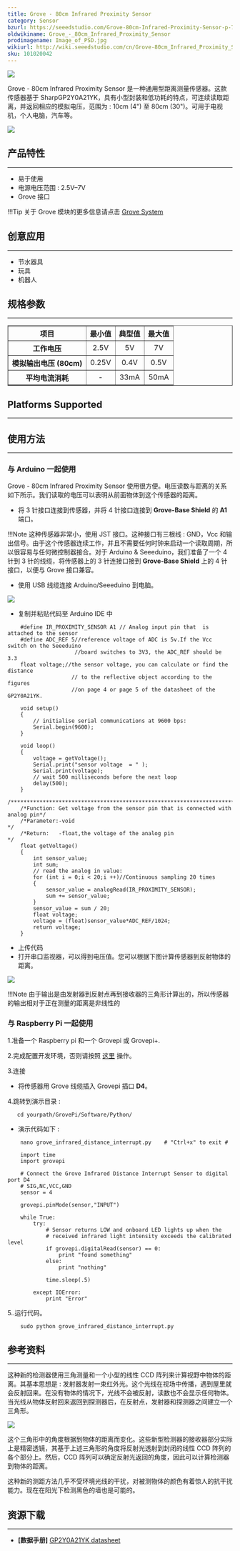 ```yaml
---
title: Grove - 80cm Infrared Proximity Sensor
category: Sensor
bzurl: https://seeedstudio.com/Grove-80cm-Infrared-Proximity-Sensor-p-788.html
oldwikiname: Grove_-_80cm_Infrared_Proximity_Sensor
prodimagename: Image_of_PSD.jpg
wikiurl: http://wiki.seeedstudio.com/cn/Grove-80cm_Infrared_Proximity_Sensor
sku: 101020042
---
```


![](https://raw.githubusercontent.com/SeeedDocument/Grove-80cm_Infrared_Proximity_Sensor/master/img/Image_of_PSD.jpg)

Grove - 80cm Infrared Proximity Sensor 是一种通用型距离测量传感器。这款传感器基于 SharpGP2Y0A21YK，具有小型封装和低功耗的特点，可连续读取距离，并返回相应的模拟电压，范围为 : 10cm (4") 至 80cm (30")。可用于电视机，个人电脑，汽车等。

[![](https://github.com/SeeedDocument/wiki_chinese/raw/master/docs/images/click_to_buy.PNG)](https://item.taobao.com/item.htm?id=45459991191)


## 产品特性
--------

-   易于使用
-   电源电压范围 : 2.5V–7V
-   Grove 接口

!!!Tip
    关于 Grove 模块的更多信息请点击 [Grove System](http://wiki.seeedstudio.com/cn/Grove_System/)

## 创意应用
-----------------

-   节水器具
-   玩具
-   机器人

## 规格参数
-------------

<table border="1" cellspacing="0" width="80%">
<tr>
<th scope="col">
项目
</th>
<th scope="col">
最小值
</th>
<th scope="col">
典型值
</th>
<th scope="col">
最大值
</th>
</tr>
<tr align="center">
<th scope="row">
工作电压
</th>
<td>
2.5V
</td>
<td>
5V
</td>
<td>
7V
</td>
</tr>
<tr align="center">
<th scope="row">
模拟输出电压 (80cm)
</th>
<td>
0.25V
</td>
<td>
0.4V
</td>
<td>
0.5V
</td>
</tr>
<tr align="center">
<th scope="row">
平均电流消耗
</th>
<td>
-
</td>
<td>
33mA
</td>
<td>
50mA
</td>
</tr>
</table>

## Platforms Supported
-------------------

## 使用方法
-----

### 与 Arduino 一起使用

Grove - 80cm Infrared Proximity Sensor 使用很方便。电压读数与距离的关系如下所示。我们读取的电压可以表明从前面物体到这个传感器的距离。

-   将 3 针接口连接到传感器，并将 4 针接口连接到 **Grove-Base Shield** 的 **A1** 端口。

!!!Note
    这种传感器非常小，使用 JST 接口。这种接口有三根线 : GND，Vcc 和输出信号。由于这个传感器连续工作，并且不需要任何时钟来启动一个读取周期，所以很容易与任何微控制器接合。对于 Arduino & Seeeduino，我们准备了一个 4 针到 3 针的线缆，将传感器上的 3 针连接口接到 **Grove-Base Shield** 上的 4 针接口，以便与 Grove 接口兼容。

-   使用 USB 线缆连接 Arduino/Seeeduino 到电脑。

![](https://raw.githubusercontent.com/SeeedDocument/Grove-80cm_Infrared_Proximity_Sensor/master/img/80cm_Infrared.jpg)

-   复制并粘贴代码至 Arduino IDE 中

```
    #define IR_PROXIMITY_SENSOR A1 // Analog input pin that  is attached to the sensor
    #define ADC_REF 5//reference voltage of ADC is 5v.If the Vcc switch on the Seeeduino
                     //board switches to 3V3, the ADC_REF should be 3.3
    float voltage;//the sensor voltage, you can calculate or find the distance
                    // to the reflective object according to the figures
                    //on page 4 or page 5 of the datasheet of the GP2Y0A21YK.

    void setup()
    {
        // initialise serial communications at 9600 bps:
        Serial.begin(9600);
    }

    void loop()
    {
        voltage = getVoltage();
        Serial.print("sensor voltage  = " );                       
        Serial.print(voltage);
        // wait 500 milliseconds before the next loop
        delay(500);
    }
    /****************************************************************************/
    /*Function: Get voltage from the sensor pin that is connected with analog pin*/
    /*Parameter:-void                                                       */
    /*Return:   -float,the voltage of the analog pin                        */
    float getVoltage()
    {
        int sensor_value;
        int sum;  
        // read the analog in value:
        for (int i = 0;i < 20;i ++)//Continuous sampling 20 times
        {
            sensor_value = analogRead(IR_PROXIMITY_SENSOR);
            sum += sensor_value;
        }
        sensor_value = sum / 20;
        float voltage;
        voltage = (float)sensor_value*ADC_REF/1024;
        return voltage;
    }
```

-   上传代码
-   打开串口监视器，可以得到电压值。您可以根据下图计算传感器到反射物体的距离。

![](https://raw.githubusercontent.com/SeeedDocument/Grove-80cm_Infrared_Proximity_Sensor/master/img/Infrared_Proximity.jpg)

!!!Note
    由于输出是由发射器到反射点再到接收器的三角形计算出的，所以传感器的输出相对于正在测量的距离是非线性的

### 与 Raspberry Pi 一起使用

1.准备一个 Raspberry pi 和一个 Grovepi 或 Grovepi+.

2.完成配置开发环境，否则请按照 [这里](http://wiki.seeedstudio.com/cn/GrovePi_Plus/) 操作。

3.连接

-   将传感器用 Grove 线缆插入 Grovepi 插口 **D4**。

4.跳转到演示目录 :

       cd yourpath/GrovePi/Software/Python/

-   演示代码如下 :

```
    nano grove_infrared_distance_interrupt.py    # "Ctrl+x" to exit #
```

```
    import time
    import grovepi

    # Connect the Grove Infrared Distance Interrupt Sensor to digital port D4
    # SIG,NC,VCC,GND
    sensor = 4

    grovepi.pinMode(sensor,"INPUT")

    while True:
        try:
            # Sensor returns LOW and onboard LED lights up when the
            # received infrared light intensity exceeds the calibrated level
            if grovepi.digitalRead(sensor) == 0:
                print "found something"
            else:
                print "nothing"

            time.sleep(.5)

        except IOError:
            print "Error"
```

5..运行代码。

```
    sudo python grove_infrared_distance_interrupt.py
```

## 参考资料
---------

这种新的检测器使用三角测量和一个小型的线性 CCD 阵列来计算视野中物体的距离。其基本思想是 : 发射器发射一束红外光。这个光线在视场中传播，遇到屋里就会反射回来。在没有物体的情况下，光线不会被反射，读数也不会显示任何物体。当光线从物体反射回来返回到探测器后，在反射点，发射器和探测器之间建立一个三角形。

![](https://raw.githubusercontent.com/SeeedDocument/Grove-80cm_Infrared_Proximity_Sensor/master/img/Theory_of_PSD.jpg)

这个三角形中的角度根据到物体的距离而变化。这些新型检测器的接收器部分实际上是精密透镜，其基于上述三角形的角度将反射光透射到封闭的线性 CCD 阵列的各个部分上。然后，CCD 阵列可以确定反射光返回的角度，因此可以计算检测器到物体的距离。

这种新的测距方法几乎不受环境光线的干扰，对被测物体的颜色有着惊人的抗干扰能力。现在在阳光下检测黑色的墙也是可能的。


## 资源下载
---------

- **[数据手册]** [GP2Y0A21YK datasheet](https://raw.githubusercontent.com/SeeedDocument/Grove-80cm_Infrared_Proximity_Sensor/master/res/GP2Y0A21YK.pdf)

<!-- This Markdown file was created from http://www.seeedstudio.com/wiki/Grove_-_80cm_Infrared_Proximity_Sensor -->
